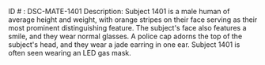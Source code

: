 ID # : DSC-MATE-1401
Description: Subject 1401 is a male human of average height and weight, with orange stripes on their face serving as their most prominent distinguishing feature. The subject's face also features a smile, and they wear normal glasses. A police cap adorns the top of the subject's head, and they wear a jade earring in one ear. Subject 1401 is often seen wearing an LED gas mask.